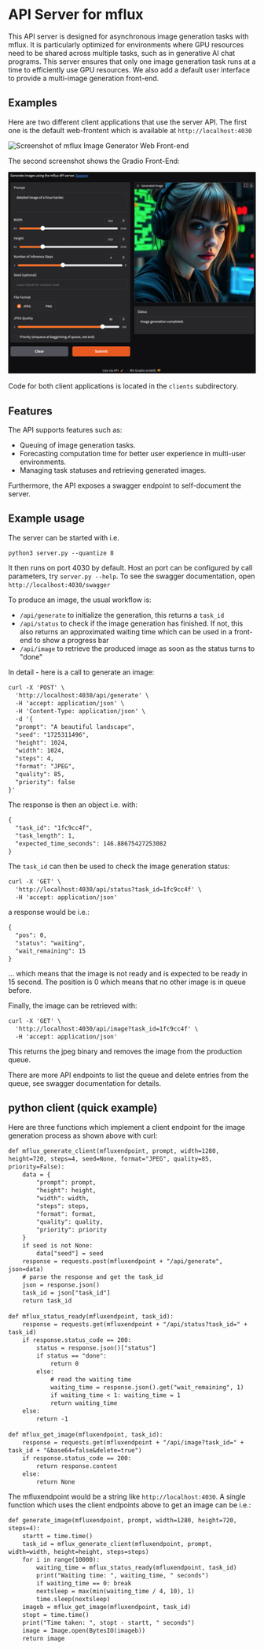 # API Server for mflux

This API server is designed for asynchronous image generation tasks with mflux. It is particularly optimized for environments where GPU resources need to be shared across multiple tasks, such as in generative AI chat programs. This server ensures that only one image generation task runs at a time to efficiently use GPU resources. We also add a default user interface to provide a multi-image generation front-end.

## Examples

Here are two different client applications that use the server API. The first one is the default web-frontent which is available at `http://localhost:4030`

![Screenshot of mflux Image Generator Web Front-end](clients/web-ui/screenshot.png)

The second screenshot shows the Gradio Front-End:

![Screenshot of mflux Image Generator Gradio Front-end](clients/gradio-ui/screenshot.png)

Code for both client applications is located in the `clients` subdirectory.

## Features

The API supports features such as:
- Queuing of image generation tasks.
- Forecasting computation time for better user experience in multi-user environments.
- Managing task statuses and retrieving generated images.

Furthermore, the API exposes a swagger endpoint to self-document the server.

## Example usage

The server can be started with i.e.
```
python3 server.py --quantize 8
```

It then runs on port 4030 by default. Host an port can be configured by call parameters, try `server.py --help`. To see the swagger documentation, open `http://localhost:4030/swagger`

To produce an image, the usual workflow is:
- `/api/generate` to initialize the generation, this returns a `task_id`
- `/api/status` to check if the image generation has finished. If not, this also returns an approximated waiting time which can be used in a front-end to show a progress bar
- `/api/image` to retrieve the produced image as soon as the status turns to "done"

In detail - here is a call to generate an image:

```
curl -X 'POST' \
  'http://localhost:4030/api/generate' \
  -H 'accept: application/json' \
  -H 'Content-Type: application/json' \
  -d '{
  "prompt": "A beautiful landscape",
  "seed": "1725311496",
  "height": 1024,
  "width": 1024,
  "steps": 4,
  "format": "JPEG",
  "quality": 85,
  "priority": false
}'
```

The response is then an object i.e. with:

```
{
  "task_id": "1fc9cc4f",
  "task_length": 1,
  "expected_time_seconds": 146.88675427253082
}
````

The `task_id` can then be used to check the image generation status:

```
curl -X 'GET' \
  'http://localhost:4030/api/status?task_id=1fc9cc4f' \
  -H 'accept: application/json'
```

a response would be i.e.:
```
{
  "pos": 0,
  "status": "waiting",
  "wait_remaining": 15
}
```
... which means that the image is not ready and is expected to be ready in 15 second. The position is 0 which means that no other image is in queue before.

Finally, the image can be retrieved with:

```
curl -X 'GET' \
  'http://localhost:4030/api/image?task_id=1fc9cc4f' \
  -H 'accept: application/json'
```

This returns the jpeg binary and removes the image from the production queue.

There are more API endpoints to list the queue and delete entries from the queue, see swagger documentation for details.

## python client (quick example)

Here are three functions which implement a client endpoint for the image generation process as shown above with curl:

```
def mflux_generate_client(mfluxendpoint, prompt, width=1280, height=720, steps=4, seed=None, format="JPEG", quality=85, priority=False):
    data = {
        "prompt": prompt,
        "height": height,
        "width": width,
        "steps": steps,
        "format": format,
        "quality": quality,
        "priority": priority
    }
    if seed is not None:
        data["seed"] = seed
    response = requests.post(mfluxendpoint + "/api/generate", json=data)
    # parse the response and get the task_id
    json = response.json()
    task_id = json["task_id"]
    return task_id
    
def mflux_status_ready(mfluxendpoint, task_id):
    response = requests.get(mfluxendpoint + "/api/status?task_id=" + task_id)
    if response.status_code == 200:
        status = response.json()["status"]
        if status == "done":
            return 0
        else:
            # read the waiting time
            waiting_time = response.json().get("wait_remaining", 1)
            if waiting_time < 1: waiting_time = 1
            return waiting_time
    else:
        return -1

def mflux_get_image(mfluxendpoint, task_id):
    response = requests.get(mfluxendpoint + "/api/image?task_id=" + task_id + "&base64=false&delete=true")
    if response.status_code == 200:
        return response.content
    else:
        return None
```

The mfluxendpoint would be a string like `http://localhost:4030`. 
A single function which uses the client endpoints above to get an image can be i.e.:

```
def generate_image(mfluxendpoint, prompt, width=1280, height=720, steps=4):
    startt = time.time()
    task_id = mflux_generate_client(mfluxendpoint, prompt, width=width, height=height, steps=steps)
    for i in range(10000):
        waiting_time = mflux_status_ready(mfluxendpoint, task_id)
        print("Waiting time: ", waiting_time, " seconds")
        if waiting_time == 0: break
        nextsleep = max(min(waiting_time / 4, 10), 1)
        time.sleep(nextsleep)
    imageb = mflux_get_image(mfluxendpoint, task_id)    
    stopt = time.time()
    print("Time taken: ", stopt - startt, " seconds")
    image = Image.open(BytesIO(imageb))
    return image
```

